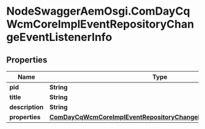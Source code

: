 # NodeSwaggerAemOsgi.ComDayCqWcmCoreImplEventRepositoryChangeEventListenerInfo

## Properties

Name | Type | Description | Notes
------------ | ------------- | ------------- | -------------
**pid** | **String** |  | [optional] 
**title** | **String** |  | [optional] 
**description** | **String** |  | [optional] 
**properties** | [**ComDayCqWcmCoreImplEventRepositoryChangeEventListenerProperties**](ComDayCqWcmCoreImplEventRepositoryChangeEventListenerProperties.md) |  | [optional] 


